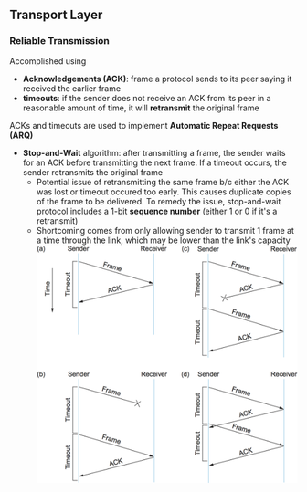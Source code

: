 ## Transport Layer
### Reliable Transmission
Accomplished using
* **Acknowledgements (ACK)**: frame a protocol sends to its peer saying it received the earlier frame
* **timeouts**: if the sender does not receive an ACK from its peer in a reasonable amount of time, it will **retransmit** the original frame

ACKs and timeouts are used to implement **Automatic Repeat Requests (ARQ)**
* **Stop-and-Wait** algorithm: after transmitting a frame, the sender waits for an ACK before transmitting the next frame. If a timeout occurs, the sender retransmits the original frame
  * Potential issue of retransmitting the same frame b/c either the ACK was lost or timeout occured too early. This causes duplicate copies of the frame to be delivered. To remedy the issue, stop-and-wait protocol includes a 1-bit **sequence number** (either 1 or 0 if it's a retransmit)
  * Shortcoming comes from only allowing sender to transmit 1 frame at a time through the link, which may be lower than the link's capacity
![](./assets/StopAndWait.png)

